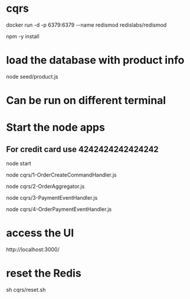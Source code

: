 # cqrs



docker run -d -p 6379:6379 --name redismod redislabs/redismod

npm -y install 

# load the database with product info
node seed/product.js 

# Can be run on different terminal

# Start the node apps
## For credit card use 4242424242424242
node  start 

node cqrs/1-OrderCreateCommandHandler.js

node cqrs/2-OrderAggregator.js

node cqrs/3-PaymentEventHandler.js

node cqrs/4-OrderPaymentEventHandler.js

# access the UI
http://localhost:3000/

# reset the Redis 
sh cqrs/reset.sh 
